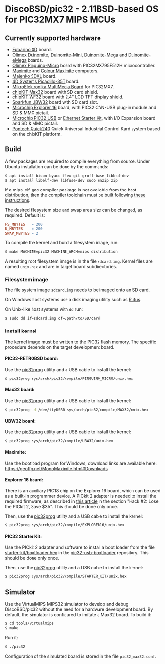 # DiscoBSD/pic32 - 2.11BSD-based OS for PIC32MX7 MIPS MCUs

## Currently supported hardware

 * [Fubarino SD][1] board.
 * [Olimex Duinomite][2], [Duinomite-Mini][3], [Duinomite-Mega][4] and
   [Duinomite-eMega][5] boards.
 * [Olimex Pinguino-Micro][6] board with PIC32MX795F512H microcontroller.
 * [Maximite][7] and [Colour Maximite][8] computers.
 * [Majenko SDXL][9] board.
 * [4D Systems Picadillo-35T][10] board.
 * [MikroElektronika MultiMedia Board][11] for PIC32MX7.
 * [chipKIT Max32][12] board with SD card shield.
 * [chipKIT WF32][13] board with 2.4" LCD TFT display shield.
 * [Sparkfun UBW32][14] board with SD card slot.
 * [Microchip Explorer 16][15] board,
   with PIC32 CAN-USB plug-in module and SD & MMC pictail.
 * [Microchip PIC32 USB][16] or [Ethernet Starter Kit][17],
   with I/O Expansion board and SD & MMC pictail.
 * [Pontech Quick240][18] Quick Universal Industrial Control Kard
   system based on the chipKIT platform.

[1]: https://www.fubarino.org/sd/
[2]: https://www.olimex.com/Products/Duino/Duinomite/DUINOMITE/
[3]: https://www.olimex.com/Products/Duino/Duinomite/DUINOMITE-MINI/
[4]: https://www.olimex.com/Products/Duino/Duinomite/DUINOMITE-MEGA/
[5]: https://www.olimex.com/Products/Duino/Duinomite/DUINOMITE-eMEGA/
[6]: https://www.olimex.com/Products/Duino/PIC32/PIC32-RETROBSD/
[7]: https://geoffg.net/MonoMaximite.html
[8]: https://geoffg.net/OriginalColourMaximite.html
[9]: https://wiki.kewl.org/boards:sdxl
[10]: https://resources.4dsystems.com.au/datasheets/legacy/Picadillo-35T_datasheet_R_1_5.pdf
[11]: https://web.archive.org/web/20160815090501/http://www.mikroe.com/multimedia/pic32mx7/
[12]: https://chipkit.net/wiki/index.php?title=chipKIT_Max32
[13]: https://chipkit.net/wiki/index.php?title=chipKIT_WF32
[14]: https://www.schmalzhaus.com/UBW32/
[15]: https://www.microchip.com/en-us/development-tool/dm240001
[16]: https://www.microchip.com/en-us/development-tool/dm320003-2
[17]: https://www.microchip.com/en-us/development-tool/dm320004
[18]: https://quick240.com

## Build

A few packages are required to compile everything from source.
Under Ubuntu installation can be done by the commands:

```sh
$ apt install bison byacc flex git groff-base libbsd-dev
$ apt install libelf-dev libfuse-dev sudo unzip zip
```
If a mips-elf-gcc compiler package is not available from the host distribution,
then the compiler toolchain must be built following [these instructions][19].

[19]: https://web.archive.org/web/20200126100825/http://retrobsd.org/wiki/doku.php/doc/toolchain-mips

The desired filesystem size and swap area size can be changed, as required.
Default is:
```Makefile
FS_MBYTES   = 200
U_MBYTES    = 200
SWAP_MBYTES = 2
```
To compile the kernel and build a filesystem image, run:

```sh
$ make MACHINE=pic32 MACHINE_ARCH=mips distribution
```

A resulting root filesystem image is in the file `sdcard.img`.
Kernel files are named `unix.hex` and are in target board subdirectories.

### Filesystem image

The file system image `sdcard.img` needs to be imaged onto an SD card.

On Windows host systems use a disk imaging utility such as [Rufus][20].

On Unix-like host systems with `dd` run:
```sh
$ sudo dd if=sdcard.img of=/path/to/SD/card
```

[20]: https://github.com/pbatard/rufus

### Install kernel

The kernel image must be written to the PIC32 flash memory.
The specific procedure depends on the target development board.

#### PIC32-RETROBSD board:
Use the [pic32prog][21] utility and a USB cable to install the kernel:

```sh
$ pic32prog sys/arch/pic32/compile/PINGUINO_MICRO/unix.hex
```

#### Max32 board:
Use the [pic32prog][21] utility and a USB cable to install the kernel:

```sh
$ pic32prog -d /dev/ttyUSB0 sys/arch/pic32/compile/MAX32/unix.hex
```

#### UBW32 board:
Use the [pic32prog][21] utility and a USB cable to install the kernel:

```sh
$ pic32prog sys/arch/pic32/compile/UBW32/unix.hex
```

#### Maximite:
Use the bootload program for Windows, download links are available here:
https://geoffg.net/MonoMaximite.html#Downloads

#### Explorer 16 board:
There is an auxiliary PIC18 chip on the Explorer 16 board, which can be
used as a built-in programmer device.  A PICkit 2 adapter is needed to
install the required firmware, as described in [this article][22] in the
section "Hack #2: Lose the PICkit 2, Save $35".
This should be done only once.

Then, use the [pic32prog][21] utility and a USB cable to install the kernel:

``` sh
$ pic32prog sys/arch/pic32/compile/EXPLORER16/unix.hex
```

#### PIC32 Starter Kit:
Use the PICkit 2 adapter and software to install a boot loader from the file
[starter-kit/bootloader.hex][23] in the [pic32-usb-bootloader][24] repository.
This should be done only once.

Then, use the [pic32prog][21] utility and a USB cable to install the kernel:

```sh
$ pic32prog sys/arch/pic32/compile/STARTER_KIT/unix.hex
```

[21]: https://github.com/majenkotech/pic32prog-autotools/archive/refs/tags/2.1.57.zip
[22]: https://web.archive.org/web/20160506100841/http://www.paintyourdragon.com/?p=51
[23]: https://github.com/sergev/pic32-usb-bootloader/blob/master/starter-kit/bootloader.hex
[24]: https://github.com/sergev/pic32-usb-bootloader

## Simulator

Use the VirtualMIPS MIPS32 simulator to develop and debug DiscoBSD/pic32
without the need for a hardware development board.
By default, the simulator is configured to imitate a Max32 board.
To build it:

```sh
$ cd tools/virtualmips
$ make
```

Run it:

```sh
$ ./pic32
```

Configuration of the simulated board is stored in the file `pic32_max32.conf`.
